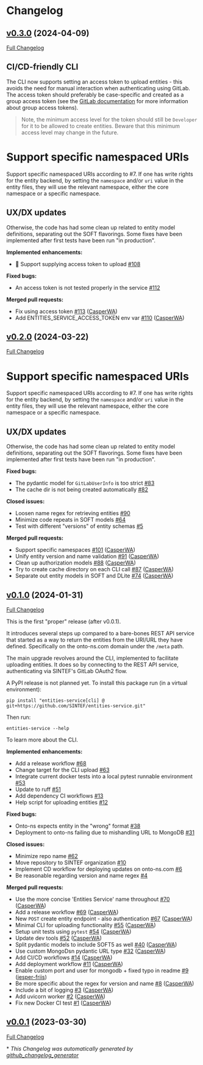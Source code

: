 # Changelog

## [v0.3.0](https://github.com/SINTEF/entities-service/tree/v0.3.0) (2024-04-09)

[Full Changelog](https://github.com/SINTEF/entities-service/compare/v0.2.0...v0.3.0)

## CI/CD-friendly CLI

The CLI now supports setting an access token to upload entities - this avoids the need for manual interaction when authenticating using GitLab. The access token should preferably be case-specific and created as a group access token (see the [GitLab documentation](https://docs.gitlab.com/ee/user/group/settings/group_access_tokens.html) for more information about group access tokens).

> Note, the minimum access level for the token should still be `Developer` for it to be allowed to create entities.
> Beware that this minimum access level may change in the future.
# Support specific namespaced URIs

Support specific namespaced URIs according to #7. If one has write rights for the entity backend, by setting the `namespace` and/or `uri` value in the entity files, they will use the relevant namespace, either the core namespace or a specific namespace.

## UX/DX updates

Otherwise, the code has had some clean up related to entity model definitions, separating out the SOFT flavorings. Some fixes have been implemented after first tests have been run "in production".

**Implemented enhancements:**

- 🔐 Support supplying access token to upload [\#108](https://github.com/SINTEF/entities-service/issues/108)

**Fixed bugs:**

- An access token is not tested properly in the service [\#112](https://github.com/SINTEF/entities-service/issues/112)

**Merged pull requests:**

- Fix using access token [\#113](https://github.com/SINTEF/entities-service/pull/113) ([CasperWA](https://github.com/CasperWA))
- Add ENTITIES\_SERVICE\_ACCESS\_TOKEN env var [\#110](https://github.com/SINTEF/entities-service/pull/110) ([CasperWA](https://github.com/CasperWA))

## [v0.2.0](https://github.com/SINTEF/entities-service/tree/v0.2.0) (2024-03-22)

[Full Changelog](https://github.com/SINTEF/entities-service/compare/v0.1.0...v0.2.0)

# Support specific namespaced URIs

Support specific namespaced URIs according to #7. If one has write rights for the entity backend, by setting the `namespace` and/or `uri` value in the entity files, they will use the relevant namespace, either the core namespace or a specific namespace.

## UX/DX updates

Otherwise, the code has had some clean up related to entity model definitions, separating out the SOFT flavorings. Some fixes have been implemented after first tests have been run "in production".

**Fixed bugs:**

- The pydantic model for `GitLabUserInfo` is too strict [\#83](https://github.com/SINTEF/entities-service/issues/83)
- The cache dir is not being created automatically [\#82](https://github.com/SINTEF/entities-service/issues/82)

**Closed issues:**

- Loosen name regex for retrieving entities [\#90](https://github.com/SINTEF/entities-service/issues/90)
- Minimize code repeats in SOFT models [\#64](https://github.com/SINTEF/entities-service/issues/64)
- Test with different "versions" of entity schemas [\#5](https://github.com/SINTEF/entities-service/issues/5)

**Merged pull requests:**

- Support specific namespaces [\#101](https://github.com/SINTEF/entities-service/pull/101) ([CasperWA](https://github.com/CasperWA))
- Unify entity version and name validation [\#91](https://github.com/SINTEF/entities-service/pull/91) ([CasperWA](https://github.com/CasperWA))
- Clean up authorization models [\#88](https://github.com/SINTEF/entities-service/pull/88) ([CasperWA](https://github.com/CasperWA))
- Try to create cache directory on each CLI call [\#87](https://github.com/SINTEF/entities-service/pull/87) ([CasperWA](https://github.com/CasperWA))
- Separate out entity models in SOFT and DLite [\#74](https://github.com/SINTEF/entities-service/pull/74) ([CasperWA](https://github.com/CasperWA))

## [v0.1.0](https://github.com/SINTEF/entities-service/tree/v0.1.0) (2024-01-31)

[Full Changelog](https://github.com/SINTEF/entities-service/compare/v0.0.1...v0.1.0)

This is the first "proper" release (after v0.0.1).

It introduces several steps up compared to a bare-bones REST API service that started as a way to return the entities from the URI/URL they have defined. Specifically on the onto-ns.com domain under the `/meta` path.

The main upgrade revolves around the CLI, implemented to facilitate uploading entities.
It does so by connecting to the REST API service, authenticating via SINTEF's GitLab OAuth2 flow.

A PyPI release is not planned yet. To install this package run (in a virtual environment):

```console
pip install "entities-service[cli] @ git+https://github.com/SINTEF/entities-service.git"
```

Then run:

```console
entities-service --help
```

To learn more about the CLI.

**Implemented enhancements:**

- Add a release workflow [\#68](https://github.com/SINTEF/entities-service/issues/68)
- Change target for the CLI upload [\#63](https://github.com/SINTEF/entities-service/issues/63)
- Integrate current docker tests into a local pytest runnable environment [\#53](https://github.com/SINTEF/entities-service/issues/53)
- Update to ruff [\#51](https://github.com/SINTEF/entities-service/issues/51)
- Add dependency CI workflows [\#13](https://github.com/SINTEF/entities-service/issues/13)
- Help script for uploading entities [\#12](https://github.com/SINTEF/entities-service/issues/12)

**Fixed bugs:**

- Onto-ns expects entity in the "wrong" format [\#38](https://github.com/SINTEF/entities-service/issues/38)
- Deployment to onto-ns failing due to mishandling URL to MongoDB [\#31](https://github.com/SINTEF/entities-service/issues/31)

**Closed issues:**

- Minimize repo name [\#62](https://github.com/SINTEF/entities-service/issues/62)
- Move repository to SINTEF organization [\#10](https://github.com/SINTEF/entities-service/issues/10)
- Implement CD workflow for deploying updates on onto-ns.com [\#6](https://github.com/SINTEF/entities-service/issues/6)
- Be reasonable regarding version and name regex [\#4](https://github.com/SINTEF/entities-service/issues/4)

**Merged pull requests:**

- Use the more concise 'Entities Service' name throughout [\#70](https://github.com/SINTEF/entities-service/pull/70) ([CasperWA](https://github.com/CasperWA))
- Add a release workflow [\#69](https://github.com/SINTEF/entities-service/pull/69) ([CasperWA](https://github.com/CasperWA))
- New `POST` create entity endpoint - also authentication [\#67](https://github.com/SINTEF/entities-service/pull/67) ([CasperWA](https://github.com/CasperWA))
- Minimal CLI for uploading functionality [\#55](https://github.com/SINTEF/entities-service/pull/55) ([CasperWA](https://github.com/CasperWA))
- Setup unit tests using `pytest` [\#54](https://github.com/SINTEF/entities-service/pull/54) ([CasperWA](https://github.com/CasperWA))
- Update dev tools [\#52](https://github.com/SINTEF/entities-service/pull/52) ([CasperWA](https://github.com/CasperWA))
- Split pydantic models to include SOFT5 as well [\#40](https://github.com/SINTEF/entities-service/pull/40) ([CasperWA](https://github.com/CasperWA))
- Use custom MongoDsn pydantic URL type [\#32](https://github.com/SINTEF/entities-service/pull/32) ([CasperWA](https://github.com/CasperWA))
- Add CI/CD workflows [\#14](https://github.com/SINTEF/entities-service/pull/14) ([CasperWA](https://github.com/CasperWA))
- Add deployment workflow [\#11](https://github.com/SINTEF/entities-service/pull/11) ([CasperWA](https://github.com/CasperWA))
- Enable custom port and user for mongodb + fixed typo in readme [\#9](https://github.com/SINTEF/entities-service/pull/9) ([jesper-friis](https://github.com/jesper-friis))
- Be more specific about the regex for version and name [\#8](https://github.com/SINTEF/entities-service/pull/8) ([CasperWA](https://github.com/CasperWA))
- Include a bit of logging [\#3](https://github.com/SINTEF/entities-service/pull/3) ([CasperWA](https://github.com/CasperWA))
- Add uvicorn worker [\#2](https://github.com/SINTEF/entities-service/pull/2) ([CasperWA](https://github.com/CasperWA))
- Fix new Docker CI test [\#1](https://github.com/SINTEF/entities-service/pull/1) ([CasperWA](https://github.com/CasperWA))

## [v0.0.1](https://github.com/SINTEF/entities-service/tree/v0.0.1) (2023-03-30)

[Full Changelog](https://github.com/SINTEF/entities-service/compare/aabe29f4aa4b20d4c2c3e1b46d0ad20467f6fbfb...v0.0.1)



\* *This Changelog was automatically generated by [github_changelog_generator](https://github.com/github-changelog-generator/github-changelog-generator)*
